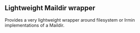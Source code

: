 Lightweight Maildir wrapper
---------------------------

Provides a very lightweight wrapper around filesystem or Irmin
implementations of a Maildir.
